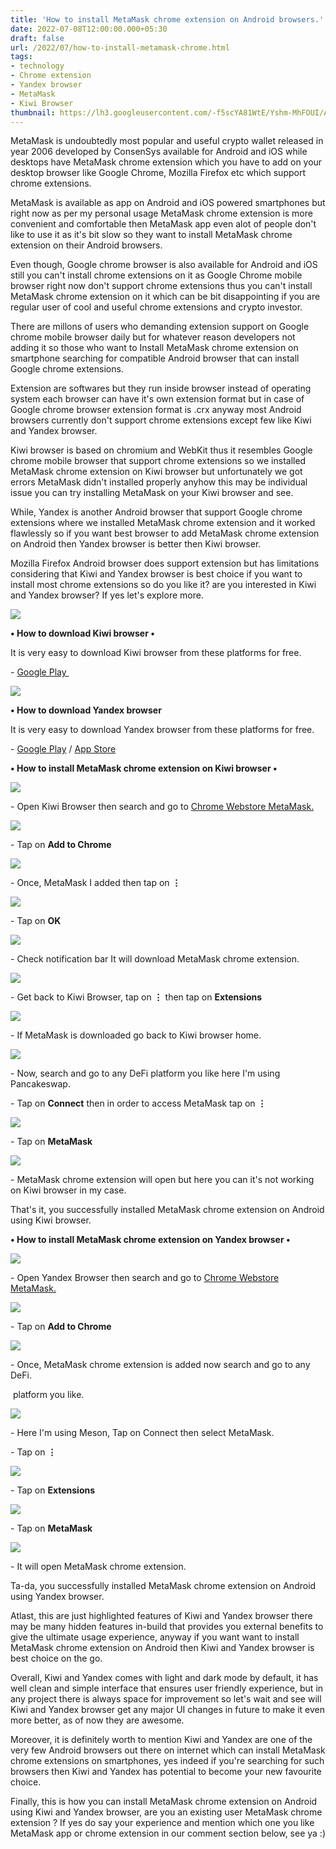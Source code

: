 ```yaml
---
title: 'How to install MetaMask chrome extension on Android browsers.'
date: 2022-07-08T12:00:00.000+05:30
draft: false
url: /2022/07/how-to-install-metamask-chrome.html
tags: 
- technology
- Chrome extension
- Yandex browser
- MetaMask
- Kiwi Browser
thumbnail: https://lh3.googleusercontent.com/-f5scYA81WtE/Yshm-MhFOUI/AAAAAAAAMVU/bqT4efuu4Hs10xFKuB9FmkLjLRfkFsK8gCNcBGAsYHQ/s1600/1657300722151406-0.png
---
```


  

  

MetaMask is undoubtedly most popular and useful crypto wallet released in year 2006 developed by ConsenSys available for Android and iOS while desktops have MetaMask chrome extension which you have to add on your desktop browser like Google Chrome, Mozilla Firefox etc which support chrome extensions.

  

MetaMask is available as app on Android and iOS powered smartphones but right now as per my personal usage MetaMask chrome extension is more convenient and comfortable then MetaMask app even alot of people don't like to use it as it's bit slow so they want to install MetaMask chrome extension on their Android browsers.

Even though, Google chrome browser is also available for Android and iOS still you can't install chrome extensions on it as Google Chrome mobile browser right now don't support chrome extensions thus you can't install MetaMask chrome extension on it which can be bit disappointing if you are regular user of cool and useful chrome extensions and crypto investor.

  

There are millons of users who demanding extension support on Google chrome mobile browser daily but for whatever reason developers not adding it so those who want to Install MetaMask chrome extension on smartphone searching for compatible Android browser that can install Google chrome extensions.

  

Extension are softwares but they run inside browser instead of operating system each browser can have it's own extension format but in case of Google chrome browser extension format is .crx anyway most Android browsers currently don't support chrome extensions except few like Kiwi and Yandex browser.

  

Kiwi browser is based on chromium and WebKit thus it resembles Google chrome mobile browser that support chrome extensions so we installed MetaMask chrome extension on Kiwi browser but unfortunately we got errors MetaMask didn't installed properly anyhow this may be individual issue you can try installing MetaMask on your Kiwi browser and see.

  

While, Yandex is another Android browser that support Google chrome extensions where we installed MetaMask chrome extension and it worked flawlessly so if you want best browser to add MetaMask chrome extension on Android then Yandex browser is better then Kiwi browser.

  

Mozilla Firefox Android browser does support extension but has limitations considering that Kiwi and Yandex browser is best choice if you want to install most chrome extensions so do you like it? are you interested in Kiwi and Yandex browser? If yes let's explore more.

  

 ![](https://lh3.googleusercontent.com/-FTuZVsZwCHs/YsjtCrvImpI/AAAAAAAAMXA/l0uWTHDybbMndWK0rw9929QYmAI4iLG2wCNcBGAsYHQ/s1600/1657335046815120-0.png) 

  

  

**• How to download Kiwi browser •**

  

It is very easy to download Kiwi browser from these platforms for free.

  

\- [Google Play ](https://play.google.com/store/apps/details?id=com.kiwibrowser.browser)

  

 ![](https://lh3.googleusercontent.com/-vdt1IOcyUL0/YsjtBo_zrqI/AAAAAAAAMW8/p-Am6dK540o-XyasN7nIZDORDHVV37KvACNcBGAsYHQ/s1600/1657335043258698-1.png) 

  

  

**• How to download Yandex browser**

  

It is very easy to download Yandex browser from these platforms for free.

  

\- [Google Play](https://play.google.com/store/apps/details?id=com.yandex.browser) / [App Store](https://apps.apple.com/us/app/yandex-browser/id483693909)

  

**• How to install MetaMask chrome extension on Kiwi browser •**

 **![](https://lh3.googleusercontent.com/-814qkfQrQ0A/YsjsipOBM0I/AAAAAAAAMWc/bZGSuniWZxw0bgfc00w40PfAslnDAycRwCNcBGAsYHQ/s1600/1657334919335015-0.png)** 

\- Open Kiwi Browser then search and go to [Chrome Webstore MetaMask.](https://chrome.google.com/webstore/detail/metamask/nkbihfbeogaeaoehlefnkodbefgpgknn/related?hl=en-US)

  

 ![](https://lh3.googleusercontent.com/-8Ej7oyZqw-0/Ysjshz28e2I/AAAAAAAAMWY/xPIs3lvlk-QbT8k5E5OG-JwzrGWtSlGMQCNcBGAsYHQ/s1600/1657334915450490-1.png) 

  

\- Tap on **Add to Chrome**

 **![](https://lh3.googleusercontent.com/-nsBYZC-A5Ho/Ysjsg9_MnfI/AAAAAAAAMWU/UIDOKBqrvs0aFSKPQsvNXDDiXKGKTIJ1gCNcBGAsYHQ/s1600/1657334911867948-2.png)** 

\- Once, MetaMask I added then tap on **⋮**

 **![](https://lh3.googleusercontent.com/-amO3eqDwtog/YsjsfwACL1I/AAAAAAAAMWQ/W2l_embiVj8NA_hUhQZoG35GNzJoWZNmgCNcBGAsYHQ/s1600/1657334907761590-3.png)** 

\- Tap on **OK** 

  

 ![](https://lh3.googleusercontent.com/--lbrcCLJukw/Ysjsew3iR9I/AAAAAAAAMWM/Cam7VuwyyDotWs278lt35_R0gGUINNWIQCNcBGAsYHQ/s1600/1657334904621136-4.png) 

  

\- Check notification bar It will download MetaMask chrome extension.

  

 ![](https://lh3.googleusercontent.com/-rVJVQg-I8Fo/YsjsePxT3fI/AAAAAAAAMWI/aEsJmMM6qdArWi5XBiTpoDZMx1TnZc3qACNcBGAsYHQ/s1600/1657334901145028-5.png) 

  

\- Get back to Kiwi Browser, tap on **⋮** then tap on **Extensions**

 **![](https://lh3.googleusercontent.com/-515tJaGzyLI/YsjsdTrSaNI/AAAAAAAAMWE/RVAztuCTzYAo2GX9lvoPDrpEcdThn6IXQCNcBGAsYHQ/s1600/1657334897848555-6.png)** 

\- If MetaMask is downloaded go back to Kiwi browser home.

  

 ![](https://lh3.googleusercontent.com/-LPNkUNzSCFw/YsjscWl5-mI/AAAAAAAAMWA/phLRLbs-ekg0snqQ1tmSj8CPOPmJakaxQCNcBGAsYHQ/s1600/1657334893523315-7.png) 

  

\- Now, search and go to any DeFi platform you like here I'm using Pancakeswap.

  

\- Tap on **Connect** then in order to access MetaMask tap on **⋮**

 **![](https://lh3.googleusercontent.com/-FmV9IRYsFUs/YsjsbVQd-AI/AAAAAAAAMV8/enM9AkpWr6QwF20A0t_Gn41Gl_FCQw8RQCNcBGAsYHQ/s1600/1657334889416535-8.png)** 

\- Tap on **MetaMask**

 **![](https://lh3.googleusercontent.com/-p_iby-sv048/YsjsacvznKI/AAAAAAAAMV4/kqJae68Lz7g3vKQAcGef4xvmMb_3Ua2pwCNcBGAsYHQ/s1600/1657334885507937-9.png)** 

\- MetaMask chrome extension will open but here you can it's not working on Kiwi browser in my case.

  

That's it, you successfully installed MetaMask chrome extension on Android using Kiwi browser.

  

**• How to install MetaMask chrome extension on Yandex browser •**  

 **![](https://lh3.googleusercontent.com/-jyX-0UFUxNo/YsjsZYbtybI/AAAAAAAAMV0/GX9v_EuMvasHR_nG9TpdU7v6BtEvhRokwCNcBGAsYHQ/s1600/1657334881006660-10.png)** 

\- Open Yandex Browser then search and go to [Chrome Webstore MetaMask.](https://chrome.google.com/webstore/detail/metamask/nkbihfbeogaeaoehlefnkodbefgpgknn/related?hl=en-US)

  

 ![](https://lh3.googleusercontent.com/-4R7HbtbQNkI/YsjsYRc89II/AAAAAAAAMVw/PoHNbc0R8vkDayc1RYMk19MzLtKDgGfogCNcBGAsYHQ/s1600/1657334877185292-11.png) 

  

\- Tap on **Add to Chrome**

  

 ![](https://lh3.googleusercontent.com/-GrmMh34e4pw/YsjsXcVUchI/AAAAAAAAMVs/0PToGefr2vovzdP3u9aVQDvf59L0pHFwACNcBGAsYHQ/s1600/1657334873381335-12.png) 

  

\- Once, MetaMask chrome extension is added now search and go to any DeFi.

 platform you like.

  

 ![](https://lh3.googleusercontent.com/-ACqaCE35ook/YsjsWYe9ANI/AAAAAAAAMVo/ks62OdRrCKcTf1dbtuqj7kJa3RD7b_7TQCNcBGAsYHQ/s1600/1657334869486440-13.png) 

  

\- Here I'm using Meson, Tap on Connect then select MetaMask.

  

\- Tap on **⋮**

 **![](https://lh3.googleusercontent.com/-itxNnzYCeco/YsjsVbDe3ZI/AAAAAAAAMVk/MZas0CmaJdoHYXO8ou-LLw9f1wK3XGTsACNcBGAsYHQ/s1600/1657334865117165-14.png)** 

\- Tap on **Extensions**

 **![](https://lh3.googleusercontent.com/-b9xdOJMg1aU/YsjsUSMxbzI/AAAAAAAAMVg/u-RcSw5pjvYpD9vKeAFVIoAM0sQbF1QtACNcBGAsYHQ/s1600/1657334861554033-15.png)** 

\- Tap on **MetaMask**

 **![](https://lh3.googleusercontent.com/-G7P3UstC1Y4/YsjsTT450jI/AAAAAAAAMVc/fKgMwwqzgIsRFW8nMjqkPzdBUGZxT4dRQCNcBGAsYHQ/s1600/1657334856251034-16.png)** 

\- It will open MetaMask chrome extension.

  

Ta-da, you successfully installed MetaMask chrome extension on Android using Yandex browser.

  

Atlast, this are just highlighted features of Kiwi and Yandex browser there may be many hidden features in-build that provides you external benefits to give the ultimate usage experience, anyway if you want want to install MetaMask chrome extension on Android then Kiwi and Yandex browser is best choice on the go.

  

  

Overall, Kiwi and Yandex comes with light and dark mode by default, it has well clean and simple interface that ensures user friendly experience, but in any project there is always space for improvement so let's wait and see will Kiwi and Yandex browser get any major UI changes in future to make it even more better, as of now they are awesome.

  

Moreover, it is definitely worth to mention Kiwi and Yandex are one of the very few Android browsers out there on internet which can install MetaMask chrome extensions on smartphones, yes indeed if you're searching for such browsers then Kiwi and Yandex has potential to become your new favourite choice.

  

Finally, this is how you can install MetaMask chrome extension on Android using Kiwi and Yandex browser, are you an existing user MetaMask chrome extension ? If yes do say your experience and mention which one you like MetaMask app or chrome extension in our comment section below, see ya :)